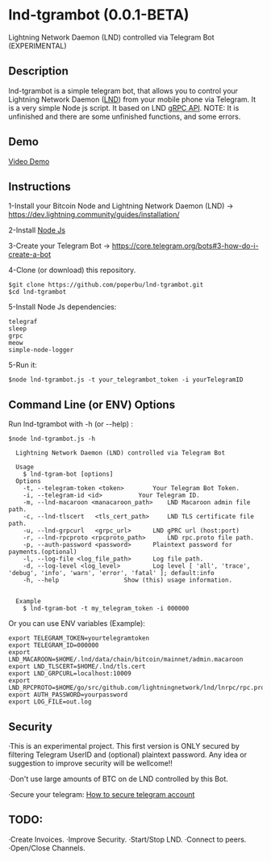 # lnd-tgrambot (0.0.1-BETA)
Lightning Network Daemon (LND) controlled via Telegram Bot (EXPERIMENTAL)
## Description
lnd-tgrambot is a simple telegram bot, that allows you to control your Lightning Network Daemon ([LND](https://github.com/lightningnetwork/lnd)) from your mobile phone via Telegram. It is a very simple Node js script. It based on LND [gRPC API](https://api.lightning.community/). 
NOTE: It is unfinished and there are some unfinished functions, and some errors.

## Demo

[Video Demo](https://twitter.com/poperbu/status/1069913426124791808)

## Instructions

1-Install your Bitcoin Node and Lightning Network Daemon (LND) -> https://dev.lightning.community/guides/installation/

2-Install [Node Js](https://nodejs.org/en/)

3-Create your Telegram Bot -> https://core.telegram.org/bots#3-how-do-i-create-a-bot

4-Clone (or download) this repository.
```
$git clone https://github.com/poperbu/lnd-tgrambot.git
$cd lnd-tgrambot
```

5-Install Node Js dependencies:
```
telegraf
sleep
grpc
meow
simple-node-logger
```

5-Run it:

 ```
$node lnd-tgrambot.js -t your_telegrambot_token -i yourTelegramID
```


## Command Line (or ENV) Options

Run lnd-tgrambot with -h (or --help) :

```
$node lnd-tgrambot.js -h

  Lightning Network Daemon (LND) controlled via Telegram Bot

  Usage
    $ lnd-tgram-bot [options]
  Options
    -t, --telegram-token <token> 		Your Telegram Bot Token.
    -i, --telegram-id <id>			Your Telegram ID.
    -m, --lnd-macaroon <manacaroon_path>	LND Macaroon admin file path.
    -c, --lnd-tlscert	<tls_cert_path>		LND TLS certificate file path.
    -u, --lnd-grpcurl	<grpc_url>		LND gPRC url (host:port)
    -r, --lnd-rpcproto <rpcproto_path>		LND rpc.proto file path.
    -p, --auth-password <password>		Plaintext password for payments.(optional)
    -l, --log-file <log_file_path>		Log file path.
    -d, --log-level <log_level>			Log level [ 'all', 'trace', 'debug', 'info', 'warn', 'error', 'fatal' ]; default:info
    -h, --help					Show (this) usage information.


  Example
    $ lnd-tgram-bot -t my_telegram_token -i 000000
```
Or you can use ENV variables (Example):

```
export TELEGRAM_TOKEN=yourtelegramtoken
export TELEGRAM_ID=000000
export LND_MACAROON=$HOME/.lnd/data/chain/bitcoin/mainnet/admin.macaroon
export LND_TLSCERT=$HOME/.lnd/tls.cert
export LND_GRPCURL=localhost:10009
export LND_RPCPROTO=$HOME/go/src/github.com/lightningnetwork/lnd/lnrpc/rpc.proto
export AUTH_PASSWORD=yourpassword
export LOG_FILE=out.log
```

## Security

·This is an experimental project. This first version is ONLY secured by filtering Telegram UserID and (optional) plaintext password. Any idea or suggestion to improve security will be wellcome!!

·Don't use large amounts of BTC on de LND controlled by this Bot.

·Secure your telegram: [How to secure telegram account](https://www.cyclonis.com/how-to-secure-telegram-account-protect-from-hackers/)

## TODO:

·Create Invoices.
·Improve Security.
·Start/Stop LND.
·Connect to peers.
·Open/Close Channels.








